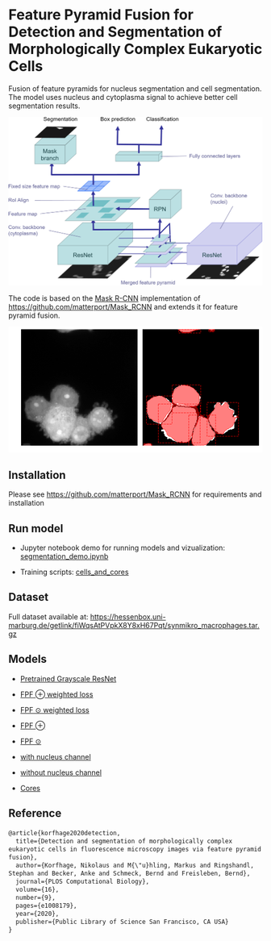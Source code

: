 # Feature Pyramid Fusion  for Detection and Segmentation of Morphologically Complex Eukaryotic Cells

Fusion of feature pyramids for nucleus segmentation and cell segmentation. The model uses nucleus and cytoplasma signal to achieve better cell segmentation results.

![Example segmentation result](assets/overall_architecture.png)

The code is based on the [Mask R-CNN](https://arxiv.org/abs/1703.06870) implementation of https://github.com/matterport/Mask_RCNN and extends it for feature pyramid fusion.

![Example segmentation result](assets/fpf_example_error2.png)


## Installation

Please see https://github.com/matterport/Mask_RCNN for requirements and installation

## Run model

* Jupyter notebook demo for running models and vizualization: [segmentation_demo.ipynb](samples/cells_and_cores/segmentation_demo.ipynb)

* Training scripts: [cells_and_cores](samples/cells_and_cores)

## Dataset

Full dataset available at: https://hessenbox.uni-marburg.de/getlink/fiWqsAtPVpkX8Y8xH67Pqt/synmikro_macrophages.tar.gz

## Models

* [Pretrained Grayscale ResNet](https://hessenbox.uni-marburg.de/dl/fiE9rpMrLvozR257eQxpCd/pretrained_grayscale_resnet.zip)

* [FPF &oplus; weighted loss](https://hessenbox.uni-marburg.de/dl/fiLyxHi1XkvQVs2sbL97RG/fpf_add_weighted.zip)

* [FPF &odot; weighted loss](https://hessenbox.uni-marburg.de/dl/fi3xqPoncVmMV1ieFWF2GD/fpf_concat_weighted.zip)

* [FPF &oplus;](https://hessenbox.uni-marburg.de/dl/fiXozMVps2o51QZDyV2wxp/fpf_add.zip)

* [FPF &odot;](https://hessenbox.uni-marburg.de/dl/fiMoT5XJ9mV2uAM1t65mRG/fpf_concat.zip)

* [with nucleus channel](https://hessenbox.uni-marburg.de/dl/fi9TZ71FFnihHHCcyYEeGB/with_nucleus.zip)

* [without nucleus channel](https://hessenbox.uni-marburg.de/dl/fiJ1BTqLToksSjgfik9DPh/without_nucleus.zip)

* [Cores](https://hessenbox.uni-marburg.de/dl/fi7ZH1NFGaYDHgGc7bMZEx/cores.zip)

## Reference

```
@article{korfhage2020detection,
  title={Detection and segmentation of morphologically complex eukaryotic cells in fluorescence microscopy images via feature pyramid fusion},
  author={Korfhage, Nikolaus and M{\"u}hling, Markus and Ringshandl, Stephan and Becker, Anke and Schmeck, Bernd and Freisleben, Bernd},
  journal={PLOS Computational Biology},
  volume={16},
  number={9},
  pages={e1008179},
  year={2020},
  publisher={Public Library of Science San Francisco, CA USA}
}
```

